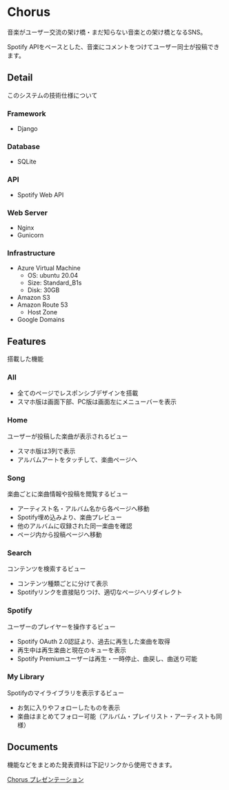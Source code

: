 # Chorus
音楽がユーザー交流の架け橋・まだ知らない音楽との架け橋となるSNS。

Spotify APIをベースとした、音楽にコメントをつけてユーザー同士が投稿できます。

## Detail
このシステムの技術仕様について

### Framework
 - Django

### Database
 - SQLite

### API
 - Spotify Web API

### Web Server
 - Nginx
 - Gunicorn

### Infrastructure
 - Azure Virtual Machine
   - OS: ubuntu 20.04
   - Size: Standard_B1s
   - Disk: 30GB
 - Amazon S3
 - Amazon Route 53
   - Host Zone
 - Google Domains

## Features
搭載した機能

### All
 - 全てのページでレスポンシブデザインを搭載
 - スマホ版は画面下部、PC版は画面左にメニューバーを表示

### Home
ユーザーが投稿した楽曲が表示されるビュー
 - スマホ版は3列で表示
 - アルバムアートをタッチして、楽曲ページへ

### Song
楽曲ごとに楽曲情報や投稿を閲覧するビュー
 - アーティスト名・アルバム名から各ページへ移動
 - Spotify埋め込みより、楽曲プレビュー
 - 他のアルバムに収録された同一楽曲を確認
 - ページ内から投稿ページへ移動

### Search
コンテンツを検索するビュー
 - コンテンツ種類ごとに分けて表示
 - Spotifyリンクを直接貼りつけ、適切なページへリダイレクト

### Spotify
ユーザーのプレイヤーを操作するビュー
 - Spotify OAuth 2.0認証より、過去に再生した楽曲を取得
 - 再生中は再生楽曲と現在のキューを表示
 - Spotify Premiumユーザーは再生・一時停止、曲戻し、曲送り可能

### My Library
Spotifyのマイライブラリを表示するビュー
 - お気に入りやフォローしたものを表示
 - 楽曲はまとめてフォロー可能（アルバム・プレイリスト・アーティストも同様）

## Documents
機能などをまとめた発表資料は下記リンクから使用できます。

[Chorus プレゼンテーション](chorus.pdf)
